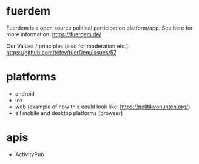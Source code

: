 # fuerdem
Fuerdem is a open source political participation platform/app.
See here for more information: https://fuerdem.de/

Our Values / principles (also for moderation etc.): https://github.com/tcfev/fuerDem/issues/57

# platforms
- android
- ios
- web (example of how this could look like: https://politikvonunten.org/)
- all mobile and desktop platforms (browser)

# apis
- ActivityPub
